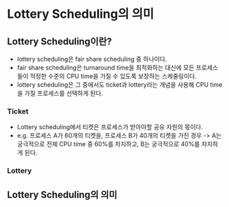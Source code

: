 # Lottery Scheduling의 의미  

## Lottery Scheduling이란?  
* lottery scheduling은 fair share scheduling 중 하나이다.  
* fair share scheduling은 turnaround time을 최적화하는 대신에 모든 프로세스들이 적정한 수준의 CPU time을 가질 수 있도록 보장하는 스케줄링이다.  
* lottery scheduling은 그 중에서도 ticket과 lottery라는 개념을 사용해 CPU time을 가질 프로세스를 선택하게 된다.  

### Ticket  
* Lottery scheduling에서 티켓은 프로세스가 받아야할 공유 자원의 몫이다.  
* e.g. 프로세스 A가 60개의 티켓을, 프로세스 B가 40개의 티켓을 가진 경우 -> A는 궁극적으로 전체 CPU time 중 60%를 차지하고, B는 궁극적으로 40%를 차지하게 된다.  

### Lottery  

## Lottery Scheduling의 의미  
